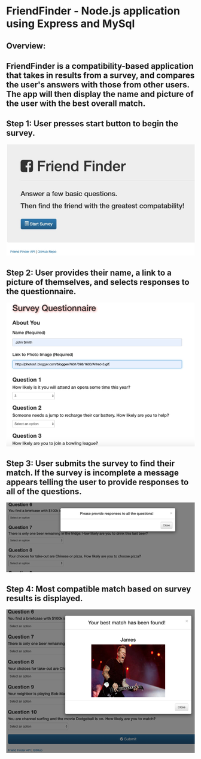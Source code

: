 # FriendFinder - Node.js application using Express and MySql

## Overview:

## FriendFinder is a compatibility-based application that takes in results from a survey, and compares the user's answers with those from other users. The app will then display the name and picture of the user with the best overall match.

## Step 1: User presses start button to begin the survey.

<img src="https://github.com/gtresquire/FriendFinder/blob/master/app/public/assets/images/finder1.png" alt="Image one" style="max-width:100%;">


## Step 2:  User provides their name, a link to a picture of themselves, and selects responses to the questionnaire.

<img src="https://github.com/gtresquire/FriendFinder/blob/master/app/public/assets/images/finder2.png" alt="Image one" style="max-width:100%;">


## Step 3:  User submits the survey to find their match.  If the survey is incomplete a message appears telling the user to provide responses to all of the questions. 

<img src="https://github.com/gtresquire/FriendFinder/blob/master/app/public/assets/images/finder3a.png" alt="Image one" style="max-width:100%;">


## Step 4:  Most compatible match based on survey results is displayed.

<img src="https://github.com/gtresquire/FriendFinder/blob/master/app/public/assets/images/finder3.png" alt="Image one" style="max-width:100%;">


